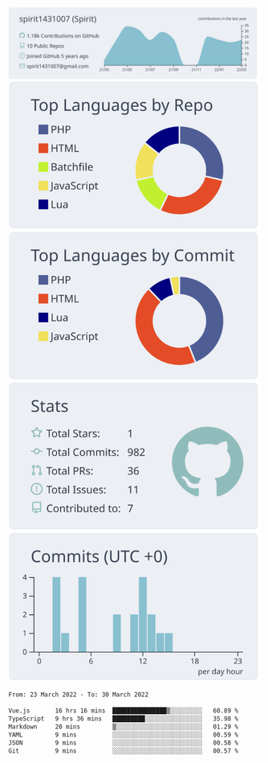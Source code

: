 [![](https://raw.githubusercontent.com/spirit1431007/spirit1431007/master/profile-summary-card-output/nord_bright/0-profile-details.svg)](https://git.io/spiritx)
[![](https://raw.githubusercontent.com/spirit1431007/spirit1431007/master/profile-summary-card-output/nord_bright/1-repos-per-language.svg)](https://git.io/spiritx) [![](https://raw.githubusercontent.com/spirit1431007/spirit1431007/master/profile-summary-card-output/nord_bright/2-most-commit-language.svg)](https://git.io/spiritx)
[![](https://raw.githubusercontent.com/spirit1431007/spirit1431007/master/profile-summary-card-output/nord_bright/3-stats.svg)](https://git.io/spiritx) [![](https://raw.githubusercontent.com/spirit1431007/spirit1431007/master/profile-summary-card-output/nord_bright/4-productive-time.svg)](https://git.io/spiritx)

<!--START_SECTION:waka-->

```text
From: 23 March 2022 - To: 30 March 2022

Vue.js       16 hrs 16 mins  ███████████████▒░░░░░░░░░   60.89 %
TypeScript   9 hrs 36 mins   █████████░░░░░░░░░░░░░░░░   35.98 %
Markdown     20 mins         ▒░░░░░░░░░░░░░░░░░░░░░░░░   01.29 %
YAML         9 mins          ░░░░░░░░░░░░░░░░░░░░░░░░░   00.59 %
JSON         9 mins          ░░░░░░░░░░░░░░░░░░░░░░░░░   00.58 %
Git          9 mins          ░░░░░░░░░░░░░░░░░░░░░░░░░   00.57 %
```

<!--END_SECTION:waka-->
